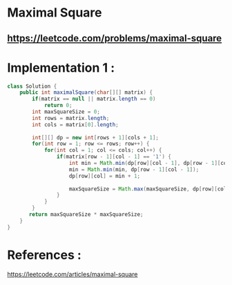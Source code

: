 # Maximal Square
## https://leetcode.com/problems/maximal-square

# Implementation 1 :

```java
class Solution {
    public int maximalSquare(char[][] matrix) {
        if(matrix == null || matrix.length == 0)
            return 0;
        int maxSquareSize = 0;
        int rows = matrix.length;
        int cols = matrix[0].length;
        
        int[][] dp = new int[rows + 1][cols + 1];
        for(int row = 1; row <= rows; row++) {
            for(int col = 1; col <= cols; col++) {
                if(matrix[row - 1][col - 1] == '1') {
                    int min = Math.min(dp[row][col - 1], dp[row - 1][col]);
                    min = Math.min(min, dp[row - 1][col - 1]);
                    dp[row][col] = min + 1;
                    
                    maxSquareSize = Math.max(maxSquareSize, dp[row][col]);
                }
            }
        }
       return maxSquareSize * maxSquareSize; 
    }
}
```


# References :
https://leetcode.com/articles/maximal-square
